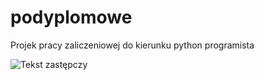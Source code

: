 # podyplomowe

Projek pracy zaliczeniowej do kierunku python programista

![Tekst zastępczy](![najwiekszy-cyrk-na-swiecie-cirque-du-soleil.jpg](najwiekszy-cyrk-na-swiecie-cirque-du-soleil.jpg))
